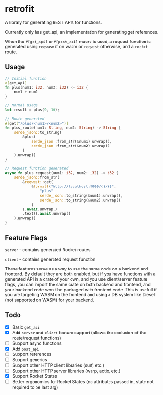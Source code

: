 # retrofit
A library for generating REST APIs for functions.

Currently only has get_api, an implementation for generating get references.

When the `#[get_api]` or `#[post_api]` macro is used, a request function is generated using `reqwasm` if on wasm or `reqwest` otherwise, and a `rocket` route. 

## Usage
```rust
// Initial function
#[get_api]
fn plus(num1: i32, num2: i32) -> i32 {
    num1 + num2
}

// Normal usage
let result = plus(9, 10);

// Route generated
#[get("/plus/<num1>/<num2>")]
fn plus_route(num1: String, num2: String) -> String {
    serde_json::to_string(
        &plus(
            serde_json::from_str(&num1).unwrap(),
            serde_json::from_str(&num2).unwrap()
        )
    ).unwrap()
}

// Request function generated
async fn plus_request(num1: i32, num2: i32) -> i32 {
    serde_json::from_str(
        &reqwest::get(
            &format!("http://localhost:8000/{}/{}", 
                "plus", 
                serde_json::to_string(&num1).unwrap(), 
                serde_json::to_string(&num2).unwrap()
            )
        ).await.unwrap()
        .text().await.unwrap()
    ).unwrap()
}
```

## Feature Flags
`server` - contains generated Rocket routes

`client` - contains generated request function

These features serve as a way to use the same code on a backend and frontend. By default they are both enabled, but if you have functions with a generated API in a crate of your own, and you use client/server feature flags, you can import the same crate on both backend and frontend, and your backend code won't be packaged with frontend code. This is usefull if you are targeting WASM on the frontend and using a DB system like Diesel (not supported on WASM) for your backend.

## Todo
- [x] Basic `get_api`
- [x] Add `server` and `client` feature support (allows the exclusion of the route/request functions)
- [ ] Support async functions
- [X] Add `post_api`
- [ ] Support references
- [ ] Support generics
- [ ] Support other HTTP client libraries (surf, etc.)
- [ ] Support other HTTP server libraries (warp, actix, etc.)
- [X] Support Rocket States
- [ ] Better ergonomics for Rocket States (no attributes passed in, state not required to be last arg)
